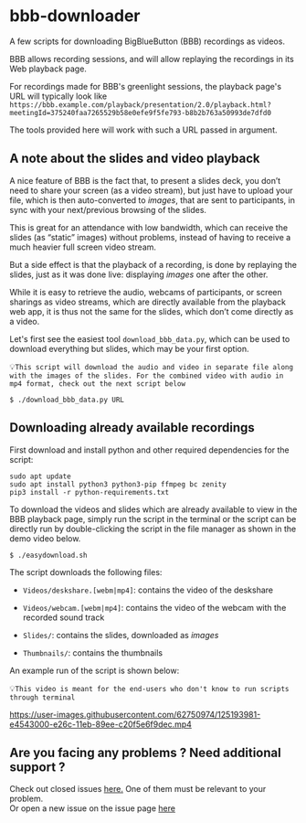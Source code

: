 # bbb-downloader
A few scripts for downloading BigBlueButton (BBB) recordings as
videos.

BBB allows recording sessions, and will allow replaying the recordings
in its Web playback page.

For recordings made for BBB's greenlight sessions, the playback page's
URL will typically look like
`https://bbb.example.com/playback/presentation/2.0/playback.html?meetingId=375240faa7265529b58e0efe9f5fe793-b8b2b763a50993de7dfd0`

The tools provided here will work with such a URL passed in argument.

## A note about the slides and video playback

A nice feature of BBB is the fact that, to present a slides deck, you
don’t need to share your screen (as a video stream), but just have to
upload your file, which is then auto-converted to *images*, that are
sent to participants, in sync with your next/previous browsing of the
slides.

This is great for an attendance with low bandwidth, which can receive
the slides (as “static” images) without problems, instead of having to
receive a much heavier full screen video stream.

But a side effect is that the playback of a recording, is
done by replaying the slides, just as it was done live: displaying
*images* one after the other.

While it is easy to retrieve the audio, webcams of participants, or
screen sharings as video streams, which are directly available from the
playback web app, it is thus not the same for the slides, which
don’t come directly as a video.

Let's first see the easiest tool `download_bbb_data.py`, which can be used to download
everything but slides, which may be your first option.

💡```This script will download the audio and video in separate file along
with the images of the slides. For the combined video with audio in mp4 format, check out the next script below```
```
$ ./download_bbb_data.py URL
```

## Downloading already available recordings

First download and install python and other required dependencies for the script:
```
sudo apt update
sudo apt install python3 python3-pip ffmpeg bc zenity
pip3 install -r python-requirements.txt
```

To download the videos and slides which are already available to view
in the BBB playback page, simply run the script in the terminal or the script can be directly run by double-clicking the script in the file manager as shown in the demo video below.
```
$ ./easydownload.sh
```

The script downloads the following files:

- `Videos/deskshare.[webm|mp4]`: contains the video of the deskshare

- `Videos/webcam.[webm|mp4]`: contains the video of the webcam with the recorded sound track

- `Slides/`: contains the slides, downloaded as *images*

- `Thumbnails/`: contains the thumbnails

An example run of the script is shown below:

💡```This video is meant for the end-users who don't know to run scripts through terminal```


https://user-images.githubusercontent.com/62750974/125193981-e4543000-e26c-11eb-89ee-c20f5e6f9dec.mp4



## Are you facing any problems ? Need additional support ?
Check out closed issues [here.](https://github.com/pnchinmay/bbb-downloader/issues?q=is%3Aissue+is%3Aclosed) One of them must be relevant to your problem.  
Or open a new issue on the issue page [here](https://github.com/pnchinmay/bbb-downloader/issues/new?assignees=&labels=bug%2C+feature+request&template=bug-report.md&title=BUG)
